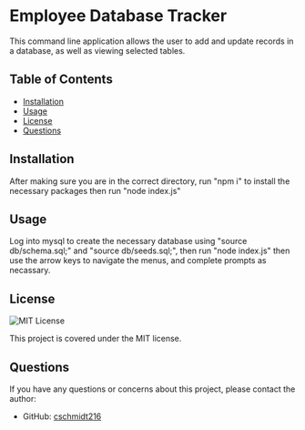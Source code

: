 # Employee Database Tracker

This command line application allows the user to add and update records in a database, as well as viewing selected tables.

## Table of Contents

- [Installation](#installation)
- [Usage](#usage)
- [License](#license)
- [Questions](#questions)

## Installation

After making sure you are in the correct directory, run "npm i" to install the necessary packages then run "node index.js"

## Usage

Log into mysql to create the necessary database using "source db/schema.sql;" and "source db/seeds.sql;", then run "node index.js" then use the arrow keys to navigate the menus, and complete prompts as necassary.

## License

![MIT License](https://img.shields.io/badge/license-MIT-blue.svg)

This project is covered under the MIT license.

## Questions

If you have any questions or concerns about this project, please contact the author:

- GitHub: [cschmidt216](https://github.com/cschmidt216)
